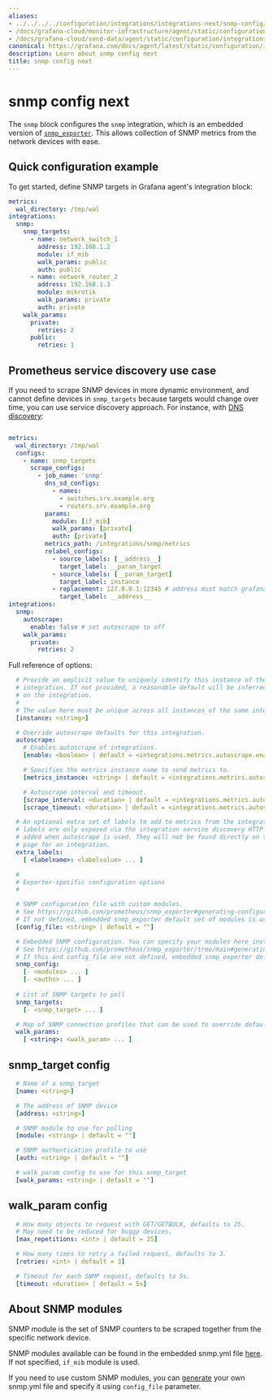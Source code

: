 ```yaml
---
aliases:
- ../../../../configuration/integrations/integrations-next/snmp-config/
- /docs/grafana-cloud/monitor-infrastructure/agent/static/configuration/integrations/integrations-next/snmp-config/
- /docs/grafana-cloud/send-data/agent/static/configuration/integrations/integrations-next/snmp-config/
canonical: https://grafana.com/docs/agent/latest/static/configuration/integrations/integrations-next/snmp-config/
description: Learn about snmp config next
title: snmp config next
---
```


# snmp config next

The `snmp` block configures the `snmp` integration,
which is an embedded version of
[`snmp_exporter`](https://github.com/prometheus/snmp_exporter). This allows collection of SNMP metrics from the network devices with ease.


## Quick configuration example

To get started, define SNMP targets in Grafana agent's integration block:

```yaml
metrics:
  wal_directory: /tmp/wal
integrations:
  snmp:
    snmp_targets:
      - name: network_switch_1
        address: 192.168.1.2
        module: if_mib
        walk_params: public
        auth: public
      - name: network_router_2
        address: 192.168.1.3
        module: mikrotik
        walk_params: private
        auth: private
    walk_params:
      private:
        retries: 2
      public:
        retries: 1
```

## Prometheus service discovery use case

If you need to scrape SNMP devices in more dynamic environment, and cannot define devices in `snmp_targets` because targets would change over time, you can use service discovery approach. For instance, with [DNS discovery](https://prometheus.io/docs/prometheus/2.45/configuration/configuration/#dns_sd_config):

```yaml

metrics:
  wal_directory: /tmp/wal
  configs:
    - name: snmp_targets
      scrape_configs:
        - job_name: 'snmp'
          dns_sd_configs:
            - names:
              - switches.srv.example.org
              - routers.srv.example.org
          params:
            module: [if_mib]
            walk_params: [private]
            auth: [private]
          metrics_path: /integrations/snmp/metrics
          relabel_configs:
            - source_labels: [__address__]
              target_label: __param_target
            - source_labels: [__param_target]
              target_label: instance
            - replacement: 127.0.0.1:12345 # address must match grafana agent -server.http.address flag
              target_label: __address__
integrations:
  snmp:
    autoscrape:
      enable: false # set autoscrape to off
    walk_params:
      private:
        retries: 2
```


Full reference of options:

```yaml
  # Provide an explicit value to uniquely identify this instance of the
  # integration. If not provided, a reasonable default will be inferred based
  # on the integration.
  #
  # The value here must be unique across all instances of the same integration.
  [instance: <string>]

  # Override autoscrape defaults for this integration.
  autoscrape:
    # Enables autoscrape of integrations.
    [enable: <boolean> | default = <integrations.metrics.autoscrape.enable>]

    # Specifies the metrics instance name to send metrics to.
    [metrics_instance: <string> | default = <integrations.metrics.autoscrape.metrics_instance>]

    # Autoscrape interval and timeout.
    [scrape_interval: <duration> | default = <integrations.metrics.autoscrape.scrape_interval>]
    [scrape_timeout: <duration> | default = <integrations.metrics.autoscrape.scrape_timeout>]

  # An optional extra set of labels to add to metrics from the integration target. These
  # labels are only exposed via the integration service discovery HTTP API and
  # added when autoscrape is used. They will not be found directly on the metrics
  # page for an integration.
  extra_labels:
    [ <labelname>: <labelvalue> ... ]

  #
  # Exporter-specific configuration options
  #

  # SNMP configuration file with custom modules.
  # See https://github.com/prometheus/snmp_exporter#generating-configuration for more details how to generate custom snmp.yml file.
  # If not defined, embedded snmp_exporter default set of modules is used.
  [config_file: <string> | default = ""]

  # Embedded SNMP configuration. You can specify your modules here instead of an external config file.
  # See https://github.com/prometheus/snmp_exporter/tree/main#generating-configuration for more details how to specify your SNMP modules.
  # If this and config_file are not defined, embedded snmp_exporter default set of modules is used.
  snmp_config:
    [- <modules> ... ]
    [- <auths> ... ]
  
  # List of SNMP targets to poll
  snmp_targets:
    [- <snmp_target> ... ]

  # Map of SNMP connection profiles that can be used to override default SNMP settings.
  walk_params:
    [ <string>: <walk_param> ... ]


```
## snmp_target config

```yaml
  # Name of a snmp_target
  [name: <string>]

  # The address of SNMP device
  [address: <string>]

  # SNMP module to use for polling
  [module: <string> | default = ""]

  # SNMP authentication profile to use
  [auth: <string> | default = ""]  

  # walk_param config to use for this snmp_target
  [walk_params: <string> | default = ""]
```

## walk_param config

```yaml
  # How many objects to request with GET/GETBULK, defaults to 25.
  # May need to be reduced for buggy devices.
  [max_repetitions: <int> | default = 25]

  # How many times to retry a failed request, defaults to 3.
  [retries: <int> | default = 3]

  # Timeout for each SNMP request, defaults to 5s.
  [timeout: <duration> | default = 5s]
```


## About SNMP modules

SNMP module is the set of SNMP counters to be scraped together from the specific network device.

SNMP modules available can be found in the embedded snmp.yml file [here](https://github.com/grafana/agent/blob/main/pkg/integrations/snmp_exporter/common/snmp.yml). If not specified, `if_mib` module is used.

If you need to use custom SNMP modules, you can [generate](https://github.com/prometheus/snmp_exporter#generating-configuration) your own snmp.yml file and specify it using `config_file` parameter.
